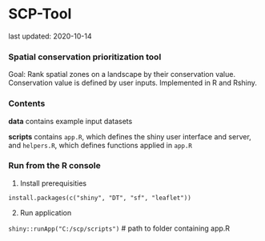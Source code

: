 # SCP-Tool

last updated: 2020-10-14

### Spatial conservation prioritization tool

Goal: Rank spatial zones on a landscape by their conservation value. Conservation value is defined by user inputs. Implemented in R and Rshiny.

### Contents

**data** contains example input datasets

**scripts** contains `app.R`, which defines the shiny user interface and server, and `helpers.R`, which defines functions applied in `app.R`

### Run from the R console

1. Install prerequisities

`install.packages(c("shiny", "DT", "sf", "leaflet"))`

2. Run application

`shiny::runApp("C:/scp/scripts")` # path to folder containing app.R
